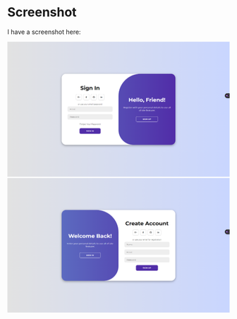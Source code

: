# Screenshot

I have a screenshot here:

![screenshot](screenshot.png)
![screenshot](screenshot2.png)
